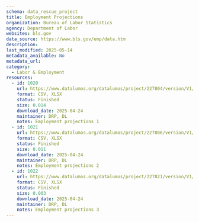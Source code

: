 ```yaml
---
schema: data_rescue_project 
title: Employment Projections
organization: Bureau of Labor Statistics
agency: Department of Labor
websites: bls.gov
data_source: https://www.bls.gov/emp/data.htm
description: 
last_modified: 2025-05-14
metadata_available: No
metadata_url: 
category:
  - Labor & Employment 
resources:
  - id: 1020
    url: https://www.datalumos.org/datalumos/project/227804/version/V1/view
    format: CSV, XLSX
    status: Finished
    size: 0.014
    download_date: 2025-04-24
    maintainer: DRP, DL
    notes: Employment projections 1
  - id: 1021
    url: https://www.datalumos.org/datalumos/project/227806/version/V1/view
    format: CSV, XLSX
    status: Finished
    size: 0.011
    download_date: 2025-04-24
    maintainer: DRP, DL
    notes: Employment projections 2
  - id: 1022
    url: https://www.datalumos.org/datalumos/project/227821/version/V1/view
    format: CSV, XLSX
    status: Finished
    size: 0.003
    download_date: 2025-04-24
    maintainer: DRP, DL
    notes: Employment projections 3
---
```


